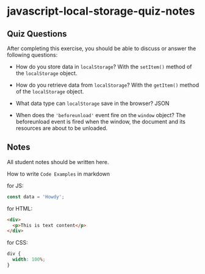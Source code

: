 # javascript-local-storage-quiz-notes

## Quiz Questions

After completing this exercise, you should be able to discuss or answer the following questions:

- How do you store data in `localStorage`?
  With the `setItem()` method of the `localStorage` object.

- How do you retrieve data from `localStorage`?
  With the `getItem()` method of the `localStorage` object.

- What data type can `localStorage` save in the browser?
  JSON

- When does the `'beforeunload'` event fire on the `window` object?
  The beforeunload event is fired when the window, the document and its resources are about to be unloaded.

## Notes

All student notes should be written here.

How to write `Code Examples` in markdown

for JS:

```javascript
const data = 'Howdy';
```

for HTML:

```html
<div>
  <p>This is text content</p>
</div>
```

for CSS:

```css
div {
  width: 100%;
}
```
